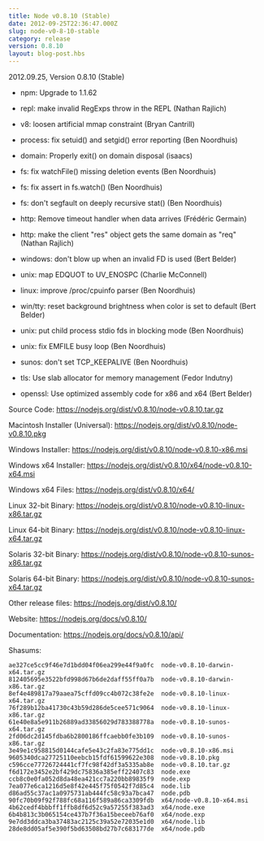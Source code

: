 ```yaml
---
title: Node v0.8.10 (Stable)
date: 2012-09-25T22:36:47.000Z
slug: node-v0-8-10-stable
category: release
version: 0.8.10
layout: blog-post.hbs
---
```


2012.09.25, Version 0.8.10 (Stable)

* npm: Upgrade to 1.1.62

* repl: make invalid RegExps throw in the REPL (Nathan Rajlich)

* v8: loosen artificial mmap constraint (Bryan Cantrill)

* process: fix setuid() and setgid() error reporting (Ben Noordhuis)

* domain: Properly exit() on domain disposal (isaacs)

* fs: fix watchFile() missing deletion events (Ben Noordhuis)

* fs: fix assert in fs.watch() (Ben Noordhuis)

* fs: don't segfault on deeply recursive stat() (Ben Noordhuis)

* http: Remove timeout handler when data arrives (Frédéric Germain)

* http: make the client "res" object gets the same domain as "req" (Nathan Rajlich)

* windows: don't blow up when an invalid FD is used (Bert Belder)

* unix: map EDQUOT to UV_ENOSPC (Charlie McConnell)

* linux: improve /proc/cpuinfo parser (Ben Noordhuis)

* win/tty: reset background brightness when color is set to default (Bert Belder)

* unix: put child process stdio fds in blocking mode (Ben Noordhuis)

* unix: fix EMFILE busy loop (Ben Noordhuis)

* sunos: don't set TCP_KEEPALIVE (Ben Noordhuis)

* tls: Use slab allocator for memory management (Fedor Indutny)

* openssl: Use optimized assembly code for x86 and x64 (Bert Belder)

Source Code: https://nodejs.org/dist/v0.8.10/node-v0.8.10.tar.gz

Macintosh Installer (Universal): https://nodejs.org/dist/v0.8.10/node-v0.8.10.pkg

Windows Installer: https://nodejs.org/dist/v0.8.10/node-v0.8.10-x86.msi

Windows x64 Installer: https://nodejs.org/dist/v0.8.10/x64/node-v0.8.10-x64.msi

Windows x64 Files: https://nodejs.org/dist/v0.8.10/x64/

Linux 32-bit Binary: https://nodejs.org/dist/v0.8.10/node-v0.8.10-linux-x86.tar.gz

Linux 64-bit Binary: https://nodejs.org/dist/v0.8.10/node-v0.8.10-linux-x64.tar.gz

Solaris 32-bit Binary: https://nodejs.org/dist/v0.8.10/node-v0.8.10-sunos-x86.tar.gz

Solaris 64-bit Binary: https://nodejs.org/dist/v0.8.10/node-v0.8.10-sunos-x64.tar.gz

Other release files: https://nodejs.org/dist/v0.8.10/

Website: https://nodejs.org/docs/v0.8.10/

Documentation: https://nodejs.org/docs/v0.8.10/api/

Shasums:

```
ae327ce5cc9f46e7d1bdd04f06ea299e44f9a0fc  node-v0.8.10-darwin-x64.tar.gz
812405695e3522bfd998d67b6de2daff55ff0a7b  node-v0.8.10-darwin-x86.tar.gz
8ef4e489817a79aaea75cffd09cc4b072c38fe2e  node-v0.8.10-linux-x64.tar.gz
76f289b12ba41730c43b59d286de5cee571c9064  node-v0.8.10-linux-x86.tar.gz
61e40e8a5e911b26889ad33856029d783388778a  node-v0.8.10-sunos-x64.tar.gz
2fd06dc2d145fdba6b2800186ffcaebb0fe3b109  node-v0.8.10-sunos-x86.tar.gz
3e49e1c958815d0144cafe5e43c2fa83e775dd1c  node-v0.8.10-x86.msi
9605340dca27725110eebcb15fdf61599622e308  node-v0.8.10.pkg
c596cce77726724441cf7fc98f42df3a5335ab8e  node-v0.8.10.tar.gz
f6d172e3452e2bf429dc75836a385eff22407c83  node.exe
ccb8c0e0fa052d8da48ea421cc7a220bb89835f9  node.exp
7ea077e6ca1216d5e8f42e445f75f0542f7d85c4  node.lib
d86ad55c37ac1a0975731ab444fc58c93a7bca47  node.pdb
90fc70b09f92f788fc68a116f589a86ca3309fdb  x64/node-v0.8.10-x64.msi
4b62cedf4bbbff1ffb8df6d52c9a57255f383ad3  x64/node.exe
6b4b813c3b065154ce437b7f36a15beceeb76af0  x64/node.exp
9e7dd3ddca3ba37483ac2125c39a52e72035e1d0  x64/node.lib
28de8dd05af5e390f5bd63508bd27b7c683177de  x64/node.pdb
```
